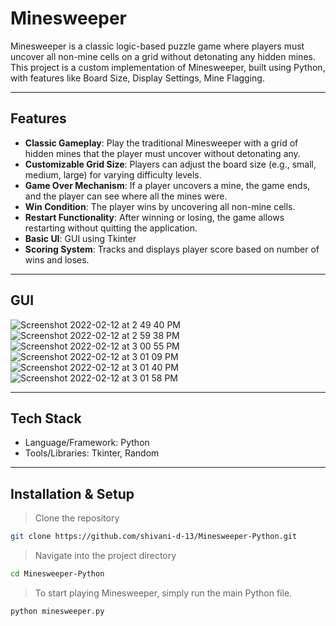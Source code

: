 # Minesweeper

Minesweeper is a classic logic-based puzzle game where players must uncover all non-mine cells on a grid without detonating any hidden mines. This project is a custom implementation of Minesweeper, built using Python, with features like Board Size, Display Settings, Mine Flagging.

---

## Features

- **Classic Gameplay**: Play the traditional Minesweeper with a grid of hidden mines that the player must uncover without detonating any.
- **Customizable Grid Size**: Players can adjust the board size (e.g., small, medium, large) for varying difficulty levels.
- **Game Over Mechanism**: If a player uncovers a mine, the game ends, and the player can see where all the mines were.
- **Win Condition**: The player wins by uncovering all non-mine cells.
- **Restart Functionality**: After winning or losing, the game allows restarting without quitting the application.
- **Basic UI**: GUI using Tkinter
- **Scoring System**: Tracks and displays player score based on number of wins and loses.

---

## GUI

![Screenshot 2022-02-12 at 2 49 40 PM](https://github.com/user-attachments/assets/c68573a3-313f-4557-b447-4a2031dbffc8)
![Screenshot 2022-02-12 at 2 59 38 PM](https://github.com/user-attachments/assets/5d781485-b370-435c-8d46-52d3734b956b)
![Screenshot 2022-02-12 at 3 00 55 PM](https://github.com/user-attachments/assets/9f85206a-3aee-42b5-94fb-ce44e1870c6a)
![Screenshot 2022-02-12 at 3 01 09 PM](https://github.com/user-attachments/assets/3f13e720-7e53-4a72-8a9e-ad2d3fafb1cc)
![Screenshot 2022-02-12 at 3 01 40 PM](https://github.com/user-attachments/assets/b4933eaa-4ea0-4e76-9692-97204e14b8d9)
![Screenshot 2022-02-12 at 3 01 58 PM](https://github.com/user-attachments/assets/501317a8-975a-447a-a6bf-582b8c340394)

---

## Tech Stack

- Language/Framework: Python
- Tools/Libraries: Tkinter, Random

---

## Installation & Setup

> Clone the repository

```bash
git clone https://github.com/shivani-d-13/Minesweeper-Python.git
```

> Navigate into the project directory

```bash
cd Minesweeper-Python
```

> To start playing Minesweeper, simply run the main Python file.

```bash
python minesweeper.py
```
